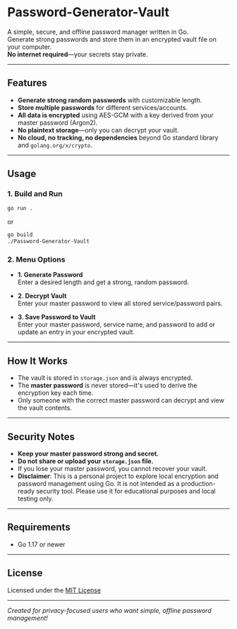 # Password-Generator-Vault

A simple, secure, and offline password manager written in Go.  
Generate strong passwords and store them in an encrypted vault file on your computer.  
**No internet required**—your secrets stay private.

---

## Features

- **Generate strong random passwords** with customizable length.
- **Store multiple passwords** for different services/accounts.
- **All data is encrypted** using AES-GCM with a key derived from your master password (Argon2).
- **No plaintext storage**—only you can decrypt your vault.
- **No cloud, no tracking, no dependencies** beyond Go standard library and `golang.org/x/crypto`.

---

## Usage

### 1. Build and Run

```sh
go run .
```
or
```sh
go build
./Password-Generator-Vault
```

### 2. Menu Options

- **1. Generate Password**  
  Enter a desired length and get a strong, random password.

- **2. Decrypt Vault**  
  Enter your master password to view all stored service/password pairs.

- **3. Save Password to Vault**  
  Enter your master password, service name, and password to add or update an entry in your encrypted vault.

---

## How It Works

- The vault is stored in `storage.json` and is always encrypted.
- The **master password** is never stored—it's used to derive the encryption key each time.
- Only someone with the correct master password can decrypt and view the vault contents.

---

## Security Notes

- **Keep your master password strong and secret.**
- **Do not share or upload your `storage.json` file.**
- If you lose your master password, you cannot recover your vault.
- **Disclaimer**: This is a personal project to explore local encryption and password management using Go. It is not intended as a production-ready security tool. Please use it for educational purposes and local testing only.

---

## Requirements

- Go 1.17 or newer

---

## License

Licensed under the [MIT License](License)

---

*Created for privacy-focused users who want simple, offline password management!*

